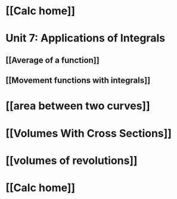 # [[Calc home]]

# Unit 7: Applications of Integrals
## [[Average of a function]]
## [[Movement functions with integrals]]
# [[area between two curves]]
# [[Volumes With Cross Sections]]
# [[volumes of revolutions]]


# [[Calc home]]